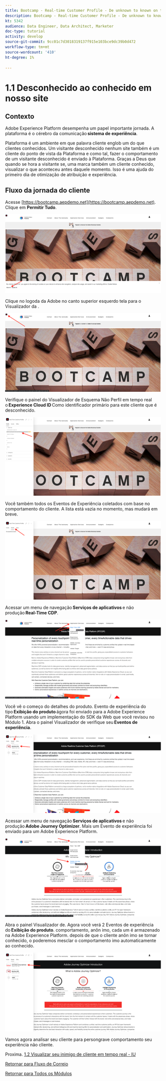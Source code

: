 ```yaml
---
title: Bootcamp - Real-time Customer Profile - De unknown to known on the website - Brasil
description: Bootcamp - Real-time Customer Profile - De unknown to known on the website - Brasil
kt: 5342
audience: Data Engineer, Data Architect, Marketer
doc-type: tutorial
activity: develop
source-git-commit: 9cc01c7d3018319137f915e103bce9dc39b0d472
workflow-type: tm+mt
source-wordcount: '410'
ht-degree: 1%

---
```


# 1.1 Desconhecido ao conhecido em nosso site

## Contexto

Adobe Experience Platform desempenha um papel importante jornada. A plataforma é o cérebro da comunicação **sistema de experiência**.

Plataforma é um ambiente em que palavra cliente englob um do que clientes conhecidos. Um visitante desconhecido nenhum site também é um cliente do ponto de vista da Plataforma e como tal, fazer o comportamento de um visitante desconhecido é enviado à Plataforma. Graças a Deus que quando se hora a visitante se, uma marca também um cliente conhecido, visualizar o que aconteceu antes daquele momento. Isso é uma ajuda do primeiro dia de otimização de atribuição e experiência.

## Fluxo da jornada do cliente

Acesse [https://bootcamp.aepdemo.net](https://bootcamp.aepdemo.net). Clique em **Permitir Tudo**.

![DSN](./images/web8.png)

Clique no logoda da Adobe no canto superior esquerdo tela para o Visualizador da .

![Demonstração](./images/pv1.png)

Verifique o painel do Visualizador de Esquema Não Perfil em tempo real o **Experience Cloud ID** Como identificador primário para este cliente que é desconhecido.

![Demonstração](./images/pv2.png)

Você também  todos os Eventos de Experiência coletados com base no comportamento do cliente. A lista está vazia no momento, mas mudará em breve.

![Demonstração](./images/pv3.png)

Acessar um menu de navegação **Serviços de aplicativos** e não produção **Real-Time CDP**.

![Demonstração](./images/pv4.png)

Você vê o começo do detalhes do produto. Evento de experiência do tipo **Exibição do produto** ágora foi enviado para a Adobe Experience Platform usando um implementação do SDK da Web que você revisou no Módulo 1. Abra o painel Visualizador de verifique seu **Eventos de experiência**.

![Demonstração](./images/pv5.png)

Acessar um menu de navegação **Serviços de aplicativos** e não produção **Adobe Journey Optimizer**. Mais um Evento de experiência foi enviado para um Adobe Experience Platform.

![Demonstração](./images/pv7.png)

Abra o painel Visualizador de. Agora você verá 2 Eventos de experiência do **Exibição do produto**. comportamento, anôn imo, cada um é armazenado na Adobe Experience Platform. depois de que o cliente anôn imo se tornar conhecido, o poderemos mesclar o comportamento imo automaticamente ao conhecido.

![Demonstração](./images/pv8.png)

Vamos agora analisar seu cliente para persongrave comportamento seu experiência não cliente.

Proxima. [1.2 Visualizar seu inimigo de cliente em tempo real - IU](./ex2.md)

[Retornar para Fluxo de Correio](./uc1.md)

[Retornar para Todos os Módulos](../../overview.md)
